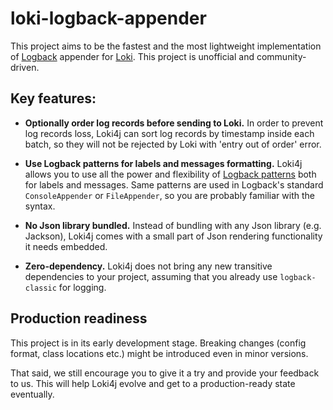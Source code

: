 # loki-logback-appender

This project aims to be the fastest and the most lightweight implementation of
[Logback](http://logback.qos.ch/) appender for [Loki](https://grafana.com/oss/loki/).
This project is unofficial and community-driven.

## Key features:

- **Optionally order log records before sending to Loki.**
In order to prevent log records loss, Loki4j can sort log records by timestamp inside each batch,
so they will not be rejected by Loki with 'entry out of order' error.

- **Use Logback patterns for labels and messages formatting.**
Loki4j allows you to use all the power and flexibility of
[Logback patterns](http://logback.qos.ch/manual/layouts.html#ClassicPatternLayout)
both for labels and messages.
Same patterns are used in Logback's standard `ConsoleAppender` or `FileAppender`,
so you are probably familiar with the syntax.

- **No Json library bundled.**
Instead of bundling with any Json library (e.g. Jackson),
Loki4j comes with a small part of Json rendering functionality it needs embedded.

- **Zero-dependency.**
Loki4j does not bring any new transitive dependencies to your project,
assuming that you already use `logback-classic` for logging.


## Production readiness

This project is in its early development stage.
Breaking changes (config format, class locations etc.) might be introduced even in minor versions.

That said, we still encourage you to give it a try and provide your feedback to us.
This will help Loki4j evolve and get to a production-ready state eventually.
